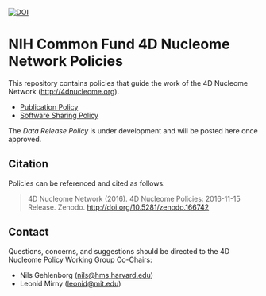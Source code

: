[![DOI](https://zenodo.org/badge/73828171.svg)](https://zenodo.org/badge/latestdoi/73828171)

# NIH Common Fund 4D Nucleome Network Policies

This repository contains policies that guide the work of the 4D Nucleome Network (http://4dnucleome.org). 

* [Publication Policy](https://github.com/4dn-dcic/4dn-policies/blob/master/4dn-publication-policy.md#4d-nucleome-project---publication-policy)
* [Software Sharing Policy](https://github.com/4dn-dcic/4dn-policies/blob/master/4dn-software-sharing-policy.md#4d-nucleome-project---software-sharing-policy) 

The _Data Release Policy_ is under development and will be posted here once approved.

## Citation

Policies can be referenced and cited as follows:

> 4D Nucleome Network (2016). 4D Nucleome Policies: 2016-11-15 Release. Zenodo. http://doi.org/10.5281/zenodo.166742

## Contact

Questions, concerns, and suggestions should be directed to the 4D Nucleome Policy Working Group Co-Chairs:

- Nils Gehlenborg (nils@hms.harvard.edu)
- Leonid Mirny (leonid@mit.edu)
